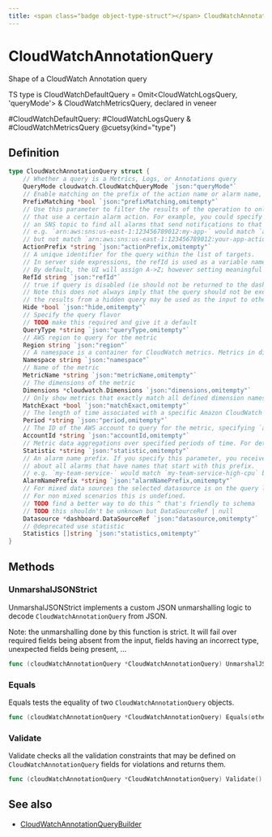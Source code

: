 ```yaml
---
title: <span class="badge object-type-struct"></span> CloudWatchAnnotationQuery
---
```

# <span class="badge object-type-struct"></span> CloudWatchAnnotationQuery

Shape of a CloudWatch Annotation query

TS type is CloudWatchDefaultQuery = Omit<CloudWatchLogsQuery, 'queryMode'> & CloudWatchMetricsQuery, declared in veneer

#CloudWatchDefaultQuery: #CloudWatchLogsQuery & #CloudWatchMetricsQuery @cuetsy(kind="type")

## Definition

```go
type CloudWatchAnnotationQuery struct {
    // Whether a query is a Metrics, Logs, or Annotations query
    QueryMode cloudwatch.CloudWatchQueryMode `json:"queryMode"`
    // Enable matching on the prefix of the action name or alarm name, specify the prefixes with actionPrefix and/or alarmNamePrefix
    PrefixMatching *bool `json:"prefixMatching,omitempty"`
    // Use this parameter to filter the results of the operation to only those alarms
    // that use a certain alarm action. For example, you could specify the ARN of
    // an SNS topic to find all alarms that send notifications to that topic.
    // e.g. `arn:aws:sns:us-east-1:123456789012:my-app-` would match `arn:aws:sns:us-east-1:123456789012:my-app-action`
    // but not match `arn:aws:sns:us-east-1:123456789012:your-app-action`
    ActionPrefix *string `json:"actionPrefix,omitempty"`
    // A unique identifier for the query within the list of targets.
    // In server side expressions, the refId is used as a variable name to identify results.
    // By default, the UI will assign A->Z; however setting meaningful names may be useful.
    RefId string `json:"refId"`
    // true if query is disabled (ie should not be returned to the dashboard)
    // Note this does not always imply that the query should not be executed since
    // the results from a hidden query may be used as the input to other queries (SSE etc)
    Hide *bool `json:"hide,omitempty"`
    // Specify the query flavor
    // TODO make this required and give it a default
    QueryType *string `json:"queryType,omitempty"`
    // AWS region to query for the metric
    Region string `json:"region"`
    // A namespace is a container for CloudWatch metrics. Metrics in different namespaces are isolated from each other, so that metrics from different applications are not mistakenly aggregated into the same statistics. For example, Amazon EC2 uses the AWS/EC2 namespace.
    Namespace string `json:"namespace"`
    // Name of the metric
    MetricName *string `json:"metricName,omitempty"`
    // The dimensions of the metric
    Dimensions *cloudwatch.Dimensions `json:"dimensions,omitempty"`
    // Only show metrics that exactly match all defined dimension names.
    MatchExact *bool `json:"matchExact,omitempty"`
    // The length of time associated with a specific Amazon CloudWatch statistic. Can be specified by a number of seconds, 'auto', or as a duration string e.g. '15m' being 15 minutes
    Period *string `json:"period,omitempty"`
    // The ID of the AWS account to query for the metric, specifying `all` will query all accounts that the monitoring account is permitted to query.
    AccountId *string `json:"accountId,omitempty"`
    // Metric data aggregations over specified periods of time. For detailed definitions of the statistics supported by CloudWatch, see https://docs.aws.amazon.com/AmazonCloudWatch/latest/monitoring/Statistics-definitions.html.
    Statistic *string `json:"statistic,omitempty"`
    // An alarm name prefix. If you specify this parameter, you receive information
    // about all alarms that have names that start with this prefix.
    // e.g. `my-team-service-` would match `my-team-service-high-cpu` but not match `your-team-service-high-cpu`
    AlarmNamePrefix *string `json:"alarmNamePrefix,omitempty"`
    // For mixed data sources the selected datasource is on the query level.
    // For non mixed scenarios this is undefined.
    // TODO find a better way to do this ^ that's friendly to schema
    // TODO this shouldn't be unknown but DataSourceRef | null
    Datasource *dashboard.DataSourceRef `json:"datasource,omitempty"`
    // @deprecated use statistic
    Statistics []string `json:"statistics,omitempty"`
}
```
## Methods

### <span class="badge object-method"></span> UnmarshalJSONStrict

UnmarshalJSONStrict implements a custom JSON unmarshalling logic to decode `CloudWatchAnnotationQuery` from JSON.

Note: the unmarshalling done by this function is strict. It will fail over required fields being absent from the input, fields having an incorrect type, unexpected fields being present, …

```go
func (cloudWatchAnnotationQuery *CloudWatchAnnotationQuery) UnmarshalJSONStrict(raw []byte) error
```

### <span class="badge object-method"></span> Equals

Equals tests the equality of two `CloudWatchAnnotationQuery` objects.

```go
func (cloudWatchAnnotationQuery *CloudWatchAnnotationQuery) Equals(other CloudWatchAnnotationQuery) bool
```

### <span class="badge object-method"></span> Validate

Validate checks all the validation constraints that may be defined on `CloudWatchAnnotationQuery` fields for violations and returns them.

```go
func (cloudWatchAnnotationQuery *CloudWatchAnnotationQuery) Validate() error
```

## See also

 * <span class="badge builder"></span> [CloudWatchAnnotationQueryBuilder](./builder-CloudWatchAnnotationQueryBuilder.md)
